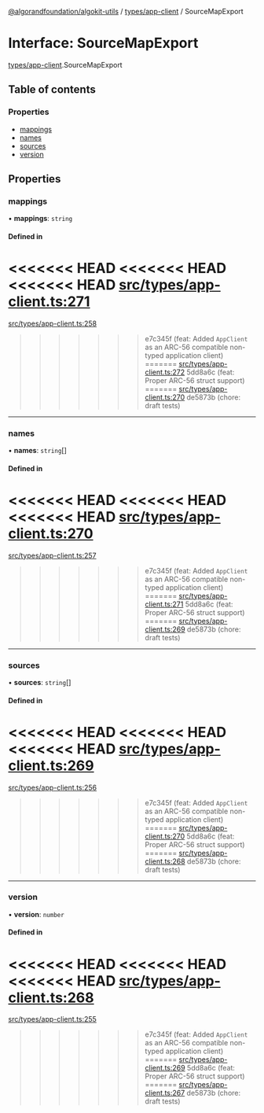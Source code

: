 [@algorandfoundation/algokit-utils](../README.md) / [types/app-client](../modules/types_app_client.md) / SourceMapExport

# Interface: SourceMapExport

[types/app-client](../modules/types_app_client.md).SourceMapExport

## Table of contents

### Properties

- [mappings](types_app_client.SourceMapExport.md#mappings)
- [names](types_app_client.SourceMapExport.md#names)
- [sources](types_app_client.SourceMapExport.md#sources)
- [version](types_app_client.SourceMapExport.md#version)

## Properties

### mappings

• **mappings**: `string`

#### Defined in

<<<<<<< HEAD
<<<<<<< HEAD
<<<<<<< HEAD
[src/types/app-client.ts:271](https://github.com/algorandfoundation/algokit-utils-ts/blob/main/src/types/app-client.ts#L271)
=======
[src/types/app-client.ts:258](https://github.com/algorandfoundation/algokit-utils-ts/blob/main/src/types/app-client.ts#L258)
>>>>>>> e7c345f (feat: Added `AppClient` as an ARC-56 compatible non-typed application client)
=======
[src/types/app-client.ts:272](https://github.com/algorandfoundation/algokit-utils-ts/blob/main/src/types/app-client.ts#L272)
>>>>>>> 5dd8a6c (feat: Proper ARC-56 struct support)
=======
[src/types/app-client.ts:270](https://github.com/algorandfoundation/algokit-utils-ts/blob/main/src/types/app-client.ts#L270)
>>>>>>> de5873b (chore: draft tests)

___

### names

• **names**: `string`[]

#### Defined in

<<<<<<< HEAD
<<<<<<< HEAD
<<<<<<< HEAD
[src/types/app-client.ts:270](https://github.com/algorandfoundation/algokit-utils-ts/blob/main/src/types/app-client.ts#L270)
=======
[src/types/app-client.ts:257](https://github.com/algorandfoundation/algokit-utils-ts/blob/main/src/types/app-client.ts#L257)
>>>>>>> e7c345f (feat: Added `AppClient` as an ARC-56 compatible non-typed application client)
=======
[src/types/app-client.ts:271](https://github.com/algorandfoundation/algokit-utils-ts/blob/main/src/types/app-client.ts#L271)
>>>>>>> 5dd8a6c (feat: Proper ARC-56 struct support)
=======
[src/types/app-client.ts:269](https://github.com/algorandfoundation/algokit-utils-ts/blob/main/src/types/app-client.ts#L269)
>>>>>>> de5873b (chore: draft tests)

___

### sources

• **sources**: `string`[]

#### Defined in

<<<<<<< HEAD
<<<<<<< HEAD
<<<<<<< HEAD
[src/types/app-client.ts:269](https://github.com/algorandfoundation/algokit-utils-ts/blob/main/src/types/app-client.ts#L269)
=======
[src/types/app-client.ts:256](https://github.com/algorandfoundation/algokit-utils-ts/blob/main/src/types/app-client.ts#L256)
>>>>>>> e7c345f (feat: Added `AppClient` as an ARC-56 compatible non-typed application client)
=======
[src/types/app-client.ts:270](https://github.com/algorandfoundation/algokit-utils-ts/blob/main/src/types/app-client.ts#L270)
>>>>>>> 5dd8a6c (feat: Proper ARC-56 struct support)
=======
[src/types/app-client.ts:268](https://github.com/algorandfoundation/algokit-utils-ts/blob/main/src/types/app-client.ts#L268)
>>>>>>> de5873b (chore: draft tests)

___

### version

• **version**: `number`

#### Defined in

<<<<<<< HEAD
<<<<<<< HEAD
<<<<<<< HEAD
[src/types/app-client.ts:268](https://github.com/algorandfoundation/algokit-utils-ts/blob/main/src/types/app-client.ts#L268)
=======
[src/types/app-client.ts:255](https://github.com/algorandfoundation/algokit-utils-ts/blob/main/src/types/app-client.ts#L255)
>>>>>>> e7c345f (feat: Added `AppClient` as an ARC-56 compatible non-typed application client)
=======
[src/types/app-client.ts:269](https://github.com/algorandfoundation/algokit-utils-ts/blob/main/src/types/app-client.ts#L269)
>>>>>>> 5dd8a6c (feat: Proper ARC-56 struct support)
=======
[src/types/app-client.ts:267](https://github.com/algorandfoundation/algokit-utils-ts/blob/main/src/types/app-client.ts#L267)
>>>>>>> de5873b (chore: draft tests)
